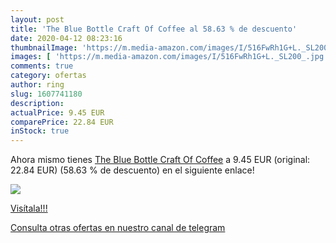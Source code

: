 ```yaml
---
layout: post
title: 'The Blue Bottle Craft Of Coffee al 58.63 % de descuento'
date: 2020-04-12 08:23:16
thumbnailImage: 'https://m.media-amazon.com/images/I/516FwRh1G+L._SL200_.jpg'
images: [ 'https://m.media-amazon.com/images/I/516FwRh1G+L._SL200_.jpg' ]
comments: true
category: ofertas
author: ring
slug: 1607741180
description:
actualPrice: 9.45 EUR
comparePrice: 22.84 EUR
inStock: true
---
```


Ahora mismo tienes [The Blue Bottle Craft Of Coffee](https://www.amazon.com/dp/1607741180/?tag=redken08-20) a 9.45 EUR (original: 22.84 EUR) (58.63 %  de descuento) en el siguiente enlace!

[![](https://m.media-amazon.com/images/I/516FwRh1G+L._SL200_.jpg)](https://www.amazon.com/dp/1607741180/?tag=redken08-20)

[Visítala!!!](https://www.amazon.com/dp/1607741180/?tag=redken08-20)

[Consulta otras ofertas en nuestro canal de telegram](https://t.me/s/ofertas25)
